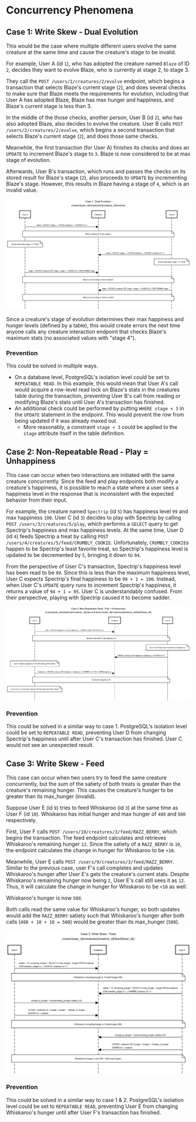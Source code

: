# Concurrency Phenomena

## Case 1: Write Skew - Dual Evolution
This would be the case where multiple different users evolve the same creature at the same time and cause the creature's stage to be invalid.

For example, User A (id `1`), who has adopted the creature named `Blaze` of ID `2`, decides they want to evolve Blaze, who is currently at stage 2, to stage 3.

They call the `POST /users/1/creatures/2/evolve` endpoint, which begins a transaction that selects Blaze's current stage (`2`), and does several checks to make sure that Blaze meets the requirements for evolution, including that User A has adopted Blaze, Blaze has max hunger and happiness, and Blaze's current stage is less than 3.

In the middle of the those checks, another person, User B (id `2`), who has also adopted Blaze, also decides to evolve the creature. User B calls `POST /users/2/creatures/2/evolve`, which begins a second transaction that selects Blaze's current stage (`2`), and does those same checks.

Meanwhile, the first transaction (for User A) finishes its checks and does an `UPDATE` to increment Blaze's stage to `3`. Blaze is now considered to be at max stage of evolution.

Afterwards, User B's transaction, which runs and passes the checks on its stored result for Blaze's stage (`2`), also proceeds to `UPDATE` by incrementing Blaze's stage. However, this results in Blaze having a stage of `4`, which is an invalid value.

![Sequence diagram for case 1](case1_concurrency.png)

Since a creature's stage of evolution determines their max happiness and hunger levels (defined by a table), this would create errors the next time anyone calls any creature interaction endpoint that checks Blaze's maximum stats (no associated values with "stage 4").

### Prevention
This could be solved in multiple ways.
- On a database level, PostgreSQL's isolation level could be set to `REPEATABLE READ`. In this example, this would mean that User A's call would acquire a row-level read lock on Blaze's stats in the creatures table during the transaction, preventing User B's call from reading or modifying Blaze's stats until User A's transaction has finished.
- An additional check could be performed by putting `WHERE stage < 3` in the `UPDATE` statement in the endpoint. This would prevent the row from being updated if it was already maxed out.
  - More reasonably, a constraint `stage < 3` could be applied to the `stage` attribute itself in the table definition.

## Case 2: Non-Repeatable Read - Play = Unhappiness
This case can occur when two interactions are initiated with the same creature concurrently. Since the feed and play endpoints both modify a creature's happiness, it is possible to reach a state where a user sees a happiness level in the response that is inconsistent with the expected behavior from their input.

For example, the creature named `Spectrip` (id  `5`) has happiness level `99` and max happiness `100`. User C (id `3`) decides to play with Spectrip by calling `POST /users/3/creatures/5/play`, which performs a `SELECT` query to get Spectrip's happiness and max happiness levels. At the same time, User D (id `4`) feeds Spectrip a treat by calling `POST /users/4/creatures/5/feed/CRUMBLY_COOKIE`. Unfortunately, `CRUMBLY_COOKIE`s happen to be Spectrip's least favorite treat, so Spectrip's happiness level is updated to be decremented by `5`, bringing it down to `94`.

From the perspective of User C's transaction, Spectrip's happiness level has been read to be `99`. Since this is less than the maximum happiness level, User C expects Spectrip's final happiness to be `99 + 1 = 100`. Instead, when User C's `UPDATE` query runs to increment Spectrip's happiness, it returns a value of `94 + 1 = 95`. User C is understandably confused. From their perspective, playing with Spectrip caused it to become sadder.

![Sequence diagram for case 2](case2_concurrency.png)

### Prevention
This could be solved in a similar way to case 1. PostgreSQL's isolation level could be set to `REPEATABLE READ`, preventing User D from changing Spectrip's happiness until after User C's transaction has finished. User C would not see an unexpected result.

## Case 3: Write Skew - Feed
This case can occur when two users try to feed the same creature concurrently, but the sum of the satiety of both treats is greater than the creature's remaining hunger. This causes the creature's hunger to be greater than its max_hunger (invalid).

Suppose User E (id `9`) tries to feed Whiskaroo (id `3`) at the same time as User F (id `10`). Whiskaroo has initial hunger and max hunger of `488` and `500` respectively.

First, User F calls `POST /users/10/creatures/3/feed/RAZZ_BERRY`, which begins the transaction. The feed endpoint calculates and retrieves Whiskaroo's remaining hunger `12`. Since the satiety of a `RAZZ_BERRY` is `10`, the endpoint calculates the change in hunger for Whiskaroo to be `+10`.

Meanwhile, User E calls `POST /users/9/creatures/3/feed/RAZZ_BERRY`. Similar to the previous case, user F's call completes and updates Whiskaroo's hunger after User E's gets the creature's current stats. Despite Whiskaroo's remaining hunger now being `2`, User E's call still sees it as `12`. Thus, it will calculate the change in hunger for Whiskaroo to be `+10` as well.

Whiskaroo's hunger is now `508`.

Both calls read the same value for Whiskaroo's hunger, so both updates would add the `RAZZ_BERRY` satiety such that Whiskaroo's hunger after both calls (`488 + 10 + 10 = 508`) would be greater than its max_hunger (`500`).

![Sequence diagram for case 3](case3_concurrency.png)

### Prevention
This could be solved in a similar way to case 1 & 2. PostgreSQL's isolation level could be set to `REPEATABLE READ`, preventing User E from changing Whiskaroo's hunger until after User F's transaction has finished.